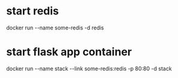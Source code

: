 # start redis

docker run --name some-redis -d redis

# start flask app container
docker run --name stack --link some-redis:redis -p 80:80 -d stack
